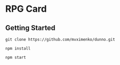 # RPG Card

## Getting Started

```
git clone https://github.com/mvximenko/dunno.git
```

```
npm install
```

```
npm start
```
